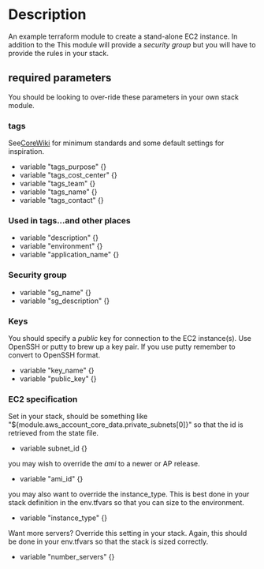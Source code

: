 # Description
An example terraform module to create a stand-alone EC2 instance.  In addition to the  This module will provide a *security group* but you will have to provide the rules in your stack.

## required parameters
You should be looking to over-ride these parameters in your own stack module.

### tags
See[CoreWiki](https://corewiki.cimpress.net/wiki/Albumprinter_AWS_Tagging_standards) for minimum standards and some default settings for inspiration.
- variable "tags_purpose" {}
- variable "tags_cost_center" {}
- variable "tags_team" {}
- variable "tags_name" {}
- variable "tags_contact" {}

### Used in tags...and other places
- variable "description" {}
- variable "environment" {}
- variable "application_name" {}

### Security group
- variable "sg_name" {}
- variable "sg_description" {}

### Keys
You should specify a *public* key for connection to the EC2 instance(s). Use OpenSSH or putty to brew up a key pair.  If you use putty remember to convert to OpenSSH format.
- variable "key_name" {}
- variable "public_key" {}

### EC2 specification
Set in your stack, should be something like "${module.aws_account_core_data.private_subnets[0]}" so that the id is retrieved from the state file.
- variable subnet_id {}

you may wish to override the *ami* to a newer or AP release.
- variable "ami_id" {}

you may also want to override the instance_type.  This is best done in your stack definition in the env.tfvars so that you can size to the environment.
- variable "instance_type" {}

Want more servers?  Override this setting in your stack.  Again, this should be done in your env.tfvars so that the stack is sized correctly.
- variable "number_servers" {}
